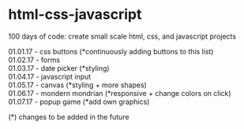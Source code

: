 # html-css-javascript
100 days of code: create small scale html, css, and javascript projects

01.01.17 - css buttons (*continuously adding buttons to this list)  
01.02.17 - forms  
01.03.17 - date picker (*styling)  
01.04.17 - javascript input   
01.05.17 - canvas (*styling + more shapes)       
01.06.17 - mondern mondrian (*responsive + change colors on click)      
01.07.17 - popup game (*add own graphics)     

(*) changes to be added in the future  



